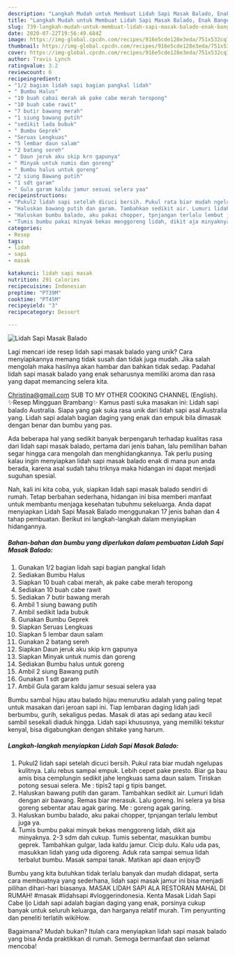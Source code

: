 ```yaml
---
description: "Langkah Mudah untuk Membuat Lidah Sapi Masak Balado, Enak Banget"
title: "Langkah Mudah untuk Membuat Lidah Sapi Masak Balado, Enak Banget"
slug: 739-langkah-mudah-untuk-membuat-lidah-sapi-masak-balado-enak-banget
date: 2020-07-22T19:56:49.684Z
image: https://img-global.cpcdn.com/recipes/916e5cde128e3eda/751x532cq70/lidah-sapi-masak-balado-foto-resep-utama.jpg
thumbnail: https://img-global.cpcdn.com/recipes/916e5cde128e3eda/751x532cq70/lidah-sapi-masak-balado-foto-resep-utama.jpg
cover: https://img-global.cpcdn.com/recipes/916e5cde128e3eda/751x532cq70/lidah-sapi-masak-balado-foto-resep-utama.jpg
author: Travis Lynch
ratingvalue: 3.2
reviewcount: 6
recipeingredient:
- "1/2 bagian lidah sapi bagian pangkal lidah"
- " Bumbu Halus"
- "10 buah cabai merah ak pake cabe merah teropong"
- "10 buah cabe rawit"
- "7 butir bawang merah"
- "1 siung bawang putih"
- "sedikit lada bubuk"
- " Bumbu Geprek"
- "Seruas Lengkuas"
- "5 lembar daun salam"
- "2 batang sereh"
- " Daun jeruk aku skip krn gapunya"
- " Minyak untuk numis dan goreng"
- " Bumbu halus untuk goreng"
- "2 siung Bawang putih"
- "1 sdt garam"
- " Gula garam kaldu jamur sesuai selera yaa"
recipeinstructions:
- "Pukul2 lidah sapi setelah dicuci bersih. Pukul rata biar mudah ngelupas kulitnya. Lalu rebus sampai empuk. Lebih cepet pake presto. Biar ga bau amis bisa cemplungin sedikit jahe lengkuas sama daun salam. Tiriskan potong sesuai selera. Me : tipis2 tapi g tipis banget."
- "Haluskan bawang putih dan garam. Tambahkan sedikit air. Lumuri lidah dengan air bawang. Remas biar merasuk. Lalu goreng. Ini selera ya bisa goreng sebentar atau agak garing. Me : goreng agak garing."
- "Haluskan bumbu balado, aku pakai chopper, tpnjangan terlalu lembut juga ya."
- "Tumis bumbu pakai minyak bekas menggoreng lidah, dikit aja minyaknya. 2-3 sdm dah cukup. Tumis sebentar, masukkan bumbu geprek. Tambahkan gulgar, lada kaldu jamur. Cicip dulu. Kalu uda pas, masukkan lidah yang uda digoreng. Aduk rata sampai semua lidah terbalut bumbu. Masak sampai tanak. Matikan api daan enjoy😍"
categories:
- Resep
tags:
- lidah
- sapi
- masak

katakunci: lidah sapi masak 
nutrition: 291 calories
recipecuisine: Indonesian
preptime: "PT39M"
cooktime: "PT45M"
recipeyield: "3"
recipecategory: Dessert

---
```



![Lidah Sapi Masak Balado](https://img-global.cpcdn.com/recipes/916e5cde128e3eda/751x532cq70/lidah-sapi-masak-balado-foto-resep-utama.jpg)

Lagi mencari ide resep lidah sapi masak balado yang unik? Cara menyiapkannya memang tidak susah dan tidak juga mudah. Jika salah mengolah maka hasilnya akan hambar dan bahkan tidak sedap. Padahal lidah sapi masak balado yang enak seharusnya memiliki aroma dan rasa yang dapat memancing selera kita.

Christina@gmail.com SUB TO MY OTHER COOKING CHANNEL (English). ✨Resep Mingguan Brambang✨ Kamus pasti suka masakan ini: Lidah sapi balado Australia. Siapa yang gak suka rasa unik dari lidah sapi asal Australia yang. Lidah sapi adalah bagian daging yang enak dan empuk bila dimasak dengan benar dan bumbu yang pas.

Ada beberapa hal yang sedikit banyak berpengaruh terhadap kualitas rasa dari lidah sapi masak balado, pertama dari jenis bahan, lalu pemilihan bahan segar hingga cara mengolah dan menghidangkannya. Tak perlu pusing kalau ingin menyiapkan lidah sapi masak balado enak di mana pun anda berada, karena asal sudah tahu triknya maka hidangan ini dapat menjadi suguhan spesial.


Nah, kali ini kita coba, yuk, siapkan lidah sapi masak balado sendiri di rumah. Tetap berbahan sederhana, hidangan ini bisa memberi manfaat untuk membantu menjaga kesehatan tubuhmu sekeluarga. Anda dapat menyiapkan Lidah Sapi Masak Balado menggunakan 17 jenis bahan dan 4 tahap pembuatan. Berikut ini langkah-langkah dalam menyiapkan hidangannya.

<!--inarticleads1-->

##### Bahan-bahan dan bumbu yang diperlukan dalam pembuatan Lidah Sapi Masak Balado:

1. Gunakan 1/2 bagian lidah sapi bagian pangkal lidah
1. Sediakan  Bumbu Halus
1. Siapkan 10 buah cabai merah, ak pake cabe merah teropong
1. Sediakan 10 buah cabe rawit
1. Sediakan 7 butir bawang merah
1. Ambil 1 siung bawang putih
1. Ambil sedikit lada bubuk
1. Gunakan  Bumbu Geprek
1. Siapkan Seruas Lengkuas
1. Siapkan 5 lembar daun salam
1. Gunakan 2 batang sereh
1. Siapkan  Daun jeruk aku skip krn gapunya
1. Siapkan  Minyak untuk numis dan goreng
1. Sediakan  Bumbu halus untuk goreng
1. Ambil 2 siung Bawang putih
1. Gunakan 1 sdt garam
1. Ambil  Gula garam kaldu jamur sesuai selera yaa


Bumbu sambal hijau atau balado hijau menurutku adalah yang paling tepat untuk masakan dari jeroan sapi ini. Tiap lembaran daging lidah jadi berbumbu, gurih, sekaligus pedas. Masak di atas api sedang atau kecil sambil sesekali diaduk hingga. Lidah sapi khususnya, yang memiliki tekstur kenyal, bisa digabungkan dengan shitake yang harum. 

<!--inarticleads2-->

##### Langkah-langkah menyiapkan Lidah Sapi Masak Balado:

1. Pukul2 lidah sapi setelah dicuci bersih. Pukul rata biar mudah ngelupas kulitnya. Lalu rebus sampai empuk. Lebih cepet pake presto. Biar ga bau amis bisa cemplungin sedikit jahe lengkuas sama daun salam. Tiriskan potong sesuai selera. Me : tipis2 tapi g tipis banget.
1. Haluskan bawang putih dan garam. Tambahkan sedikit air. Lumuri lidah dengan air bawang. Remas biar merasuk. Lalu goreng. Ini selera ya bisa goreng sebentar atau agak garing. Me : goreng agak garing.
1. Haluskan bumbu balado, aku pakai chopper, tpnjangan terlalu lembut juga ya.
1. Tumis bumbu pakai minyak bekas menggoreng lidah, dikit aja minyaknya. 2-3 sdm dah cukup. Tumis sebentar, masukkan bumbu geprek. Tambahkan gulgar, lada kaldu jamur. Cicip dulu. Kalu uda pas, masukkan lidah yang uda digoreng. Aduk rata sampai semua lidah terbalut bumbu. Masak sampai tanak. Matikan api daan enjoy😍


Bumbu yang kita butuhkan tidak terlalu banyak dan mudah didapat, serta cara membuatnya yang sederhana, lidah sapi masak jamur ini bisa menjadi pilihan dihari-hari biasanya. MASAK LIDAH SAPI ALA RESTORAN MAHAL DI RUMAH! #masak #lidahsapi #vloggerindonesia. Kenta Masak Lidah Sapi Cabe Ijo Lidah sapi adalah bagian daging yang enak, porsinya cukup banyak untuk seluruh keluarga, dan harganya relatif murah. Tim penyunting dan peneliti terlatih wikiHow. 

Bagaimana? Mudah bukan? Itulah cara menyiapkan lidah sapi masak balado yang bisa Anda praktikkan di rumah. Semoga bermanfaat dan selamat mencoba!
